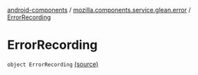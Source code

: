 [android-components](../index.md) / [mozilla.components.service.glean.error](index.md) / [ErrorRecording](./-error-recording.md)

# ErrorRecording

`object ErrorRecording` [(source)](https://github.com/mozilla-mobile/android-components/blob/master/components/service/glean/src/main/java/mozilla/components/service/glean/error/ErrorRecording.kt#L22)